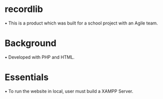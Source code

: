 # recordlib
• This is a product which was built for a school project with an Agile team.
# Background
• Developed with PHP and HTML.
# Essentials
• To run the website in local, user must build a XAMPP Server.
